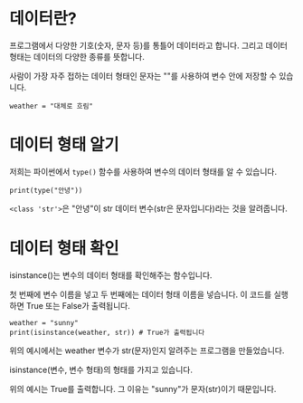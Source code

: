 # 데이터란?

프로그램에서 다양한 기호(숫자, 문자 등)를 통틀어 데이터라고 합니다. 그리고 데이터 형태는 데이터의 다양한 종류를 뜻합니다.

사람이 가장 자주 접하는 데이터 형태인 문자는 ""를 사용하여 변수 안에 저장할 수 있습니다.

```
weather = "대체로 흐림"
```

# 데이터 형태 알기

저희는 파이썬에서 `type()` 함수를 사용하여 변수의 데이터 형태를 알 수 있습니다.

```
print(type("안녕"))
```

`<class 'str'>`은 "안녕"이 str 데이터 변수(str은 문자입니다)라는 것을 알려줍니다.

# 데이터 형태 확인

isinstance()는 변수의 데이터 형태를 확인해주는 함수입니다.

첫 번째에 변수 이름을 넣고 두 번째에는 데이터 형태 이름을 넣습니다. 이 코드를 실행하면 True 또는 False가 출력됩니다.

```
weather = "sunny"
print(isinstance(weather, str)) # True가 출력됩니다
```

위의 예시에서는 weather 변수가 str(문자)인지 알려주는 프로그램을 만들었습니다.

isinstance(변수, 변수 형태)의 형태를 가지고 있습니다.

위의 예시는 True를 출력합니다. 그 이유는 "sunny"가 문자(str)이기 때문입니다.
